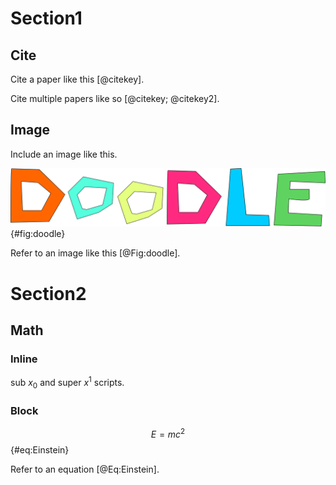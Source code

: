 # Section1

## Cite
Cite a paper like this [@citekey].

Cite multiple papers like so [@citekey; @citekey2].


## Image
Include an image like this.

![Write helpful image caption here.](image/doodle.svg){#fig:doodle}

Refer to an image like this [@Fig:doodle].

# Section2

## Math

### Inline
sub $x_{0}$ and super $x^{1}$ scripts.

### Block
$$
E = mc^2
$${#eq:Einstein}

Refer to an equation [@Eq:Einstein].
